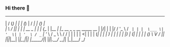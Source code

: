### Hi there 👋

 __  __ _ _    _           _ _    _____ _     _ _                            
 |  \/  (_) |  | |         (_) |  / ____| |   (_) |                           
 | \  / |_| | _| |__   __ _ _| | | (___ | |__  _| |__   __ _ _ __   _____   __
 | |\/| | | |/ / '_ \ / _` | | |  \___ \| '_ \| | '_ \ / _` | '_ \ / _ \ \ / /
 | |  | | |   <| | | | (_| | | |  ____) | | | | | |_) | (_| | | | | (_) \ V / 
 |_|  |_|_|_|\_\_| |_|\__,_|_|_| |_____/|_| |_|_|_.__/ \__,_|_| |_|\___/ \_/  

<!--
**Addm1X/Addm1X** is a ✨ _special_ ✨ repository because its `README.md` (this file) appears on your GitHub profile.

Here are some ideas to get you started:

- 🔭 I’m currently working on ...
- 🌱 I’m currently learning ...
- 👯 I’m looking to collaborate on ...
- 🤔 I’m looking for help with ...
- 💬 Ask me about ...
- 📫 How to reach me: ...
- 😄 Pronouns: ...
- ⚡ Fun fact: ...
-->
